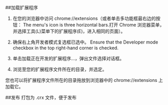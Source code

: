 ##加载扩展程序
1. 在您的浏览器中访问 chrome://extensions（或者单击多功能框最右边的按钮：  The menu's icon is three horizontal bars.打开 Chrome 浏览器菜单，并选择工具(L)菜单下的扩展程序(E)，进入相同的页面）。

2. 确保右上角开发者模式复选框已选中。 Ensure that the Developer mode checkbox in the top right-hand corner is checked.

3. 单击加载正在开发的扩展程序…，弹出文件选择对话框。

4. 浏览至您的扩展程序文件所在的目录，并选定。

您也可以将扩展程序文件所在的目录拖放到浏览器中的 chrome://extensions 上加载它。

##发布
打包为 .crx 文件，便于发布